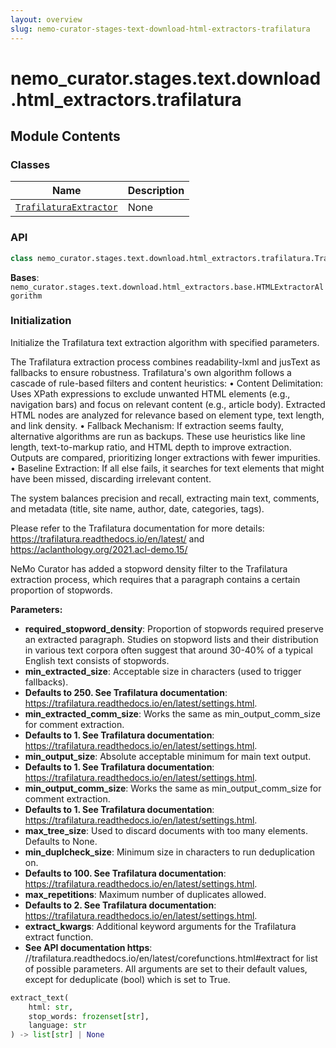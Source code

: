 ```yaml
---
layout: overview
slug: nemo-curator-stages-text-download-html-extractors-trafilatura
---
```


# nemo_curator.stages.text.download.html_extractors.trafilatura



## Module Contents

### Classes

| Name | Description |
|------|-------------|
| [`TrafilaturaExtractor`](#nemo_curatorstagestextdownloadhtml_extractorstrafilaturatrafilaturaextractor) | None |

### API

```python
class nemo_curator.stages.text.download.html_extractors.trafilatura.TrafilaturaExtractor(required_stopword_density: float = 0.32, min_extracted_size: int = 250, min_extracted_comm_size: int = 1, min_output_size: int = 1, min_output_comm_size: int = 1, max_tree_size: int | None = None, min_duplcheck_size: int = 100, max_repetitions: int = 2, **extract_kwargs)
```

**Bases**: `nemo_curator.stages.text.download.html_extractors.base.HTMLExtractorAlgorithm`

### Initialization

Initialize the Trafilatura text extraction algorithm with specified parameters.

The Trafilatura extraction process combines readability-lxml and jusText as fallbacks to ensure robustness.
Trafilatura's own algorithm follows a cascade of rule-based filters and content heuristics:
    • Content Delimitation: Uses XPath expressions to exclude unwanted HTML elements (e.g., navigation bars) and focus on relevant content (e.g., article body).
        Extracted HTML nodes are analyzed for relevance based on element type, text length, and link density.
    • Fallback Mechanism: If extraction seems faulty, alternative algorithms are run as backups.
        These use heuristics like line length, text-to-markup ratio, and HTML depth to improve extraction.
        Outputs are compared, prioritizing longer extractions with fewer impurities.
    • Baseline Extraction: If all else fails, it searches for text elements that might have been missed, discarding irrelevant content.

The system balances precision and recall, extracting main text, comments, and metadata (title, site name, author, date, categories, tags).

Please refer to the Trafilatura documentation for more details:
    https://trafilatura.readthedocs.io/en/latest/ and https://aclanthology.org/2021.acl-demo.15/

NeMo Curator has added a stopword density filter to the Trafilatura extraction process, which requires that a paragraph contains a certain proportion of stopwords.

**Parameters:**

- **required_stopword_density**: Proportion of stopwords required preserve an extracted paragraph.
  Studies on stopword lists and their distribution in various text corpora often
  suggest that around 30-40% of a typical English text consists of stopwords.
- **min_extracted_size**: Acceptable size in characters (used to trigger fallbacks).
- **Defaults to 250. See Trafilatura documentation**: https://trafilatura.readthedocs.io/en/latest/settings.html.
- **min_extracted_comm_size**: Works the same as min_output_comm_size for comment extraction.
- **Defaults to 1. See Trafilatura documentation**: https://trafilatura.readthedocs.io/en/latest/settings.html.
- **min_output_size**: Absolute acceptable minimum for main text output.
- **Defaults to 1. See Trafilatura documentation**: https://trafilatura.readthedocs.io/en/latest/settings.html.
- **min_output_comm_size**: Works the same as min_output_comm_size for comment extraction.
- **Defaults to 1. See Trafilatura documentation**: https://trafilatura.readthedocs.io/en/latest/settings.html.
- **max_tree_size**: Used to discard documents with too many elements. Defaults to None.
- **min_duplcheck_size**: Minimum size in characters to run deduplication on.
- **Defaults to 100. See Trafilatura documentation**: https://trafilatura.readthedocs.io/en/latest/settings.html.
- **max_repetitions**: Maximum number of duplicates allowed.
- **Defaults to 2. See Trafilatura documentation**: https://trafilatura.readthedocs.io/en/latest/settings.html.
- **extract_kwargs**: Additional keyword arguments for the Trafilatura extract function.
- **See API documentation https**: //trafilatura.readthedocs.io/en/latest/corefunctions.html#extract
  for list of possible parameters.
  All arguments are set to their default values, except for deduplicate (bool) which is set to True.


```python
extract_text(
    html: str,
    stop_words: frozenset[str],
    language: str
) -> list[str] | None
```

